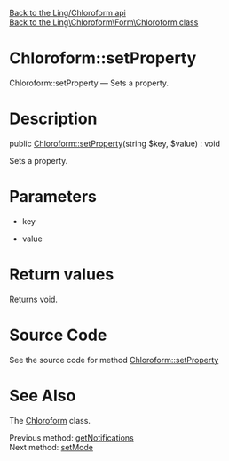 [Back to the Ling/Chloroform api](https://github.com/lingtalfi/Chloroform/blob/master/doc/api/Ling/Chloroform.md)<br>
[Back to the Ling\Chloroform\Form\Chloroform class](https://github.com/lingtalfi/Chloroform/blob/master/doc/api/Ling/Chloroform/Form/Chloroform.md)


Chloroform::setProperty
================



Chloroform::setProperty — Sets a property.




Description
================


public [Chloroform::setProperty](https://github.com/lingtalfi/Chloroform/blob/master/doc/api/Ling/Chloroform/Form/Chloroform/setProperty.md)(string $key, $value) : void




Sets a property.




Parameters
================


- key

    

- value

    


Return values
================

Returns void.








Source Code
===========
See the source code for method [Chloroform::setProperty](https://github.com/lingtalfi/Chloroform/blob/master/Form/Chloroform.php#L337-L340)


See Also
================

The [Chloroform](https://github.com/lingtalfi/Chloroform/blob/master/doc/api/Ling/Chloroform/Form/Chloroform.md) class.

Previous method: [getNotifications](https://github.com/lingtalfi/Chloroform/blob/master/doc/api/Ling/Chloroform/Form/Chloroform/getNotifications.md)<br>Next method: [setMode](https://github.com/lingtalfi/Chloroform/blob/master/doc/api/Ling/Chloroform/Form/Chloroform/setMode.md)<br>

